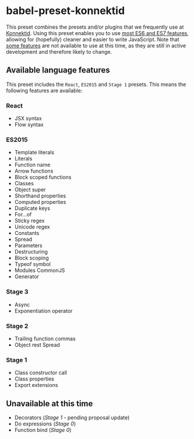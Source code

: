 # babel-preset-konnektid

This preset combines the presets and/or plugins that we frequently use at [Konnektid](https://konnektid.com). Using this preset enables you to use [most ES6 and ES7 features](#available-language-features), allowing for (hopefully) cleaner and easier to write JavaScript. Note that [some features](#unavailable-at-this-time) are not available to use at this time, as they are still in active development and therefore likely to change.

## Available language features
This preset includes the `React`, `ES2015` and `Stage 1` presets. This means the following features are available:

### React
  - JSX syntax
  - Flow syntax

### ES2015
  - Template literals
  - Literals
  - Function name
  - Arrow functions
  - Block scoped functions
  - Classes
  - Object super
  - Shorthand properties
  - Computed properties
  - Duplicate keys
  - For...of
  - Sticky regex
  - Unicode regex
  - Constants
  - Spread
  - Parameters
  - Destructuring
  - Block scoping
  - Typeof symbol
  - Modules CommonJS
  - Generator

### Stage 3
  - Async
  - Exponentiation operator


### Stage 2
  - Trailing function commas
  - Object rest Spread

### Stage 1
  - Class constructor call
  - Class properties
  - Export extensions

## Unavailable at this time
  - Decorators (*Stage 1* - pending proposal update)
  - Do expressions (*Stage 0*)
  - Function bind (*Stage 0*)
